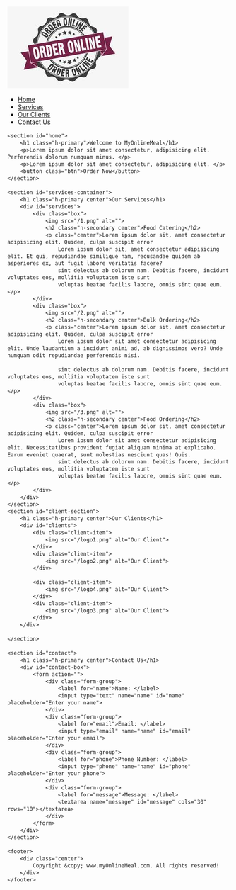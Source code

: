 <html lang="en">

<head>
    <meta charset="UTF-8">
    <meta name="viewport" content="width=device-width, initial-scale=1.0">
    <meta http-equiv="X-UA-Compatible" content="ie=edge">
    <title>Best Online Food Delivery Service in India | MyOnlineMeal.com</title>
    <link rel="stylesheet" href="/project2.css">
    <link rel="stylesheet" media="screen and (max-width: 1170px)" href="/project2_phone.css">
    <link href="https://fonts.googleapis.com/css?family=Baloo+Bhai|Bree+Serif&display=swap" rel="stylesheet">
</head>

<body>
    <nav id="navbar">
        <div id="logo">
            <img src="logoonline.jpg" alt="MyOnlineMeal.com">
        </div>
        <ul>
            <li class="item"><a href="#home">Home</a></li>
            <li class="item"><a href="#services-container">Services</a></li>
            <li class="item"><a href="#client-section">Our Clients</a></li>
            <li class="item"><a href="#contact">Contact Us</a></li>
        </ul>
    </nav>

    <section id="home">
        <h1 class="h-primary">Welcome to MyOnlineMeal</h1>
        <p>Lorem ipsum dolor sit amet consectetur, adipisicing elit. Perferendis dolorum numquam minus. </p>
        <p>Lorem ipsum dolor sit amet consectetur, adipisicing elit. </p>
        <button class="btn">Order Now</button>
    </section>

    <section id="services-container">
        <h1 class="h-primary center">Our Services</h1>
        <div id="services">
            <div class="box">
                <img src="/1.png" alt="">
                <h2 class="h-secondary center">Food Catering</h2>
                <p class="center">Lorem ipsum dolor sit, amet consectetur adipisicing elit. Quidem, culpa suscipit error
                    Lorem ipsum dolor sit, amet consectetur adipisicing elit. Et qui, repudiandae similique nam, recusandae quidem ab asperiores ex, aut fugit labore veritatis facere?
                    sint delectus ab dolorum nam. Debitis facere, incidunt voluptates eos, mollitia voluptatem iste sunt
                    voluptas beatae facilis labore, omnis sint quae eum.</p>
            </div>
            <div class="box">
                <img src="/2.png" alt="">
                <h2 class="h-secondary center">Bulk Ordering</h2>
                <p class="center">Lorem ipsum dolor sit, amet consectetur adipisicing elit. Quidem, culpa suscipit error
                    Lorem ipsum dolor sit amet consectetur adipisicing elit. Unde laudantium a incidunt animi ad, ab dignissimos vero? Unde numquam odit repudiandae perferendis nisi.

                    sint delectus ab dolorum nam. Debitis facere, incidunt voluptates eos, mollitia voluptatem iste sunt
                    voluptas beatae facilis labore, omnis sint quae eum.</p>
            </div>
            <div class="box">
                <img src="/3.png" alt="">
                <h2 class="h-secondary center">Food Ordering</h2>
                <p class="center">Lorem ipsum dolor sit, amet consectetur adipisicing elit. Quidem, culpa suscipit error
                    Lorem ipsum dolor sit amet consectetur adipisicing elit. Necessitatibus provident fugiat aliquam minima at explicabo. Earum eveniet quaerat, sunt molestias nesciunt quas! Quis.
                    sint delectus ab dolorum nam. Debitis facere, incidunt voluptates eos, mollitia voluptatem iste sunt
                    voluptas beatae facilis labore, omnis sint quae eum.</p>
            </div>
        </div>
    </section>
    <section id="client-section">
        <h1 class="h-primary center">Our Clients</h1>
        <div id="clients">
            <div class="client-item">
                <img src="/logo1.png" alt="Our Client">
            </div>
            <div class="client-item">
                <img src="/logo2.png" alt="Our Client">
            </div>
          
            <div class="client-item">
                <img src="/logo4.png" alt="Our Client">
            </div>
            <div class="client-item">
                <img src="/logo3.png" alt="Our Client">
            </div>
        </div>

    </section>

    <section id="contact">
        <h1 class="h-primary center">Contact Us</h1>
        <div id="contact-box">
            <form action="">
                <div class="form-group">
                    <label for="name">Name: </label>
                    <input type="text" name="name" id="name" placeholder="Enter your name">
                </div>
                <div class="form-group">
                    <label for="email">Email: </label>
                    <input type="email" name="name" id="email" placeholder="Enter your email">
                </div>
                <div class="form-group">
                    <label for="phone">Phone Number: </label>
                    <input type="phone" name="name" id="phone" placeholder="Enter your phone">
                </div>
                <div class="form-group">
                    <label for="message">Message: </label>
                    <textarea name="message" id="message" cols="30" rows="10"></textarea>
                </div>
            </form>
        </div>
    </section>

    <footer>
        <div class="center">
            Copyright &copy; www.myOnlineMeal.com. All rights reserved!
        </div>
    </footer>
</body>

</html>
